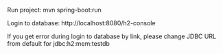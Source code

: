 Run project: mvn spring-boot:run

Login to database: http://localhost:8080/h2-console

If you get error during login to database by link, please change JDBC URL from default for jdbc:h2:mem:testdb